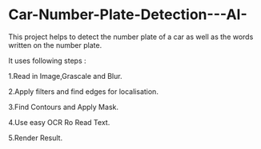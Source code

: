 # Car-Number-Plate-Detection---AI-
This project helps to detect the number plate of a car as well as the words written on the number plate.

It uses following steps :

1.Read in Image,Grascale and Blur.

2.Apply filters and find edges for localisation.

3.Find Contours and Apply Mask.

4.Use easy OCR Ro Read Text.

5.Render Result.
